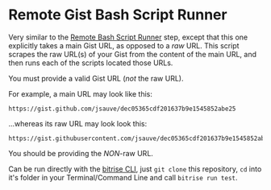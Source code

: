 # Remote Gist Bash Script Runner

Very similar to the [Remote Bash Script Runner](https://github.com/bitrise-io/steps-remote-script-runner) step, except that this one explicitly takes a main Gist URL, as opposed to a *raw* URL. This script scrapes the raw URL(s) of your Gist from the content of the main URL, and then runs each of the scripts located those URLs.

You must provide a valid Gist URL (*not* the raw URL).

For example, a main URL may look like this:

```
https://gist.github.com/jsauve/dec05365cdf201637b9e1545852abe25
```

...whereas its raw URL may look look this:

```
https://gist.githubusercontent.com/jsauve/dec05365cdf201637b9e1545852abe25/raw/d7bdd21f5f1cddd5342f5804173967a4bff414fc/HelloWorld1.sh
```

You should be providing the *NON*-raw URL.


Can be run directly with the [bitrise CLI](https://github.com/bitrise-io/bitrise),
just `git clone` this repository, `cd` into it's folder in your Terminal/Command Line
and call `bitrise run test`.

